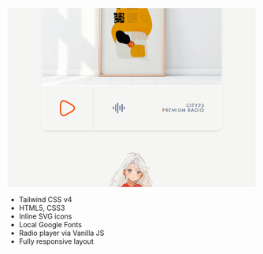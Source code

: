 
<img width="830" src="preview/git.png">

- Tailwind CSS v4
- HTML5, CSS3
- Inline SVG icons 
- Local Google Fonts
- Radio player via Vanilla JS
- Fully responsive layout